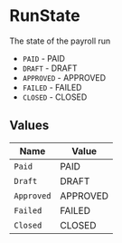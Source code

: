 # RunState

The state of the payroll run

* `PAID` - PAID
* `DRAFT` - DRAFT
* `APPROVED` - APPROVED
* `FAILED` - FAILED
* `CLOSED` - CLOSED


## Values

| Name       | Value      |
| ---------- | ---------- |
| `Paid`     | PAID       |
| `Draft`    | DRAFT      |
| `Approved` | APPROVED   |
| `Failed`   | FAILED     |
| `Closed`   | CLOSED     |